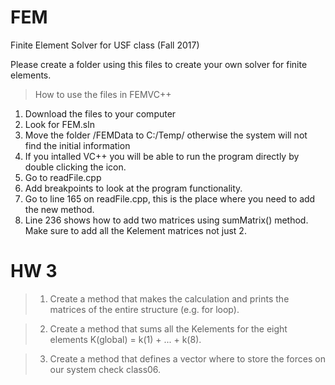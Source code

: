 # FEM
Finite Element Solver for USF class (Fall 2017)

Please create a folder using this files to create your own solver for finite elements.

> How to use the files in FEMVC++ 

1. Download the files to your computer
2. Look for FEM.sln
3. Move the folder /FEMData to C:/Temp/ otherwise the system will not find the initial information
3. If you intalled VC++ you will be able to run the program directly by double clicking the icon.
4. Go to readFile.cpp
5. Add breakpoints to look at the program functionality.
6. Go to line 165 on readFile.cpp, this is the place where you need to add the new method.
7. Line 236 shows how to add two matrices using sumMatrix() method. Make sure to add all the Kelement matrices not just 2.

# HW 3

> 1. Create a method that makes the calculation and prints the matrices of the entire structure (e.g. for loop).

> 2. Create a method that sums all the Kelements for the eight elements K(global) = k(1) + ... + k(8).

> 3. Create a method that defines a vector where to store the forces on our system check class06.
